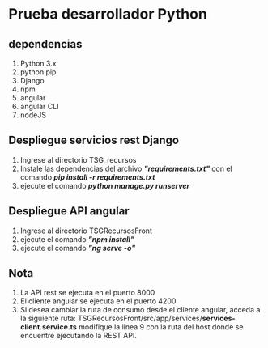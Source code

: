 # Prueba desarrollador Python
## dependencias

 1. Python 3.x
 2. python pip
 3. Django
 4. npm
 5. angular
 6. angular CLI
 7. nodeJS

## Despliegue servicios rest Django

 1. Ingrese al directorio TSG_recursos 
 2. Instale las dependencias del archivo ***"requirements.txt"*** con el comando ***pip install -r requirements.txt***
 3. ejecute el comando ***python manage.py runserver***

## Despliegue API angular

 1. Ingrese al directorio TSGRecursosFront
 2. ejecute el comando ***"npm install"*** 
 3. ejecute el comando ***"ng serve -o"***

## Nota

 1. La API rest se ejecuta en el puerto 8000
 2. El cliente angular se ejecuta en el puerto 4200
 3. Si desea cambiar la ruta de consumo desde el cliente angular, acceda a la siguiente ruta:
TSGRecursosFront/src/app/services/**services-client.service.ts**
modifique la linea 9 con la ruta del host donde se encuentre ejecutando la REST API.
 
